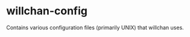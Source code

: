 willchan-config
===============

Contains various configuration files (primarily UNIX) that willchan uses.
